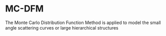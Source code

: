 # MC-DFM
The Monte Carlo Distribution Function Method is applied to model the small angle scattering curves or large hierarchical structures
